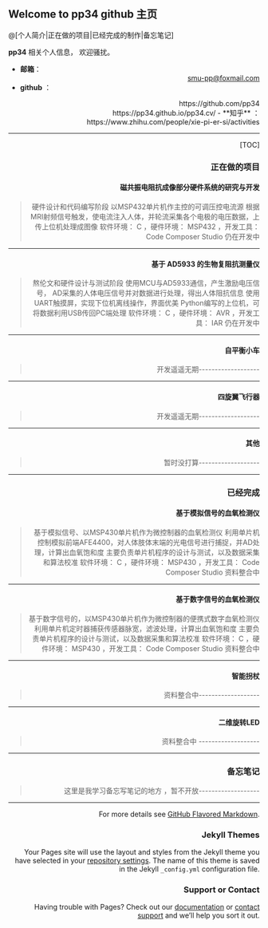 ## Welcome to pp34 github 主页									

@[个人简介|正在做的项目|已经完成的制作|备忘笔记]

**pp34**	相关个人信息， 欢迎骚扰。
 
- **邮箱**：<div align = right> smu-pp@foxmail.com
- **github** ：
<div align = right>https://github.com/pp34
<div align = right>https://pp34.github.io/pp34.cv/
- **知乎** ：<div align = right>https://www.zhihu.com/people/xie-pi-er-si/activities

-------------------

[TOC]


### 正在做的项目


#### 磁共振电阻抗成像部分硬件系统的研究与开发
> 硬件设计和代码编写阶段
> 以MSP432单片机作主控的可调压控电流源
> 根据MRI射频信号触发，使电流注入人体，并轮流采集各个电极的电压数据，上传上位机处理成图像
>软件环境： C ，硬件环境： MSP432 ，开发工具： Code Composer Studio
>仍在开发中

-------------------
#### 基于 AD5933 的生物复阻抗测量仪
> 熬伦文和硬件设计与测试阶段
>  使用MCU与AD5933通信，产生激励电压信号， AD采集的人体电压信号并对数据进行处理，得出人体阻抗信息
> 使用UART触摸屏，实现下位机离线操作，界面优美
> Python编写的上位机，可将数据利用USB传回PC端处理
> 软件环境： C ，硬件环境： AVR ，开发工具： IAR
>仍在开发中

-------------------
#### 自平衡小车
> 开发遥遥无期-------------------

-------------------
#### 四旋翼飞行器
> 开发遥遥无期-------------------

-------------------
#### 其他
> 暂时没打算-------------------

-------------------

### 已经完成

#### 基于模拟信号的血氧检测仪

> 基于模拟信号、以MSP430单片机作为微控制器的血氧检测仪
>利用单片机控制模拟前端AFE4400，对人体肢体末端的光电信号进行捕捉，并AD处理，计算出血氧饱和度
> 主要负责单片机程序的设计与测试，以及数据采集和算法校准
> 软件环境： C ，硬件环境： MSP430 ，开发工具： Code Composer Studio
> 资料整合中

-------------------

#### 基于数字信号的血氧检测仪
> 基于数字信号的，以MSP430单片机作为微控制器的便携式数字血氧检测仪
>利用单片机定时器捕获传感器脉宽，滤波处理，计算出血氧饱和度
> 主要负责单片机程序的设计与测试，以及数据采集和算法校准
> 软件环境： C ，硬件环境： MSP430 ，开发工具： Code Composer Studio
> 资料整合中

-------------------
#### 智能拐杖
> 资料整合中-------------------

-------------------
#### 二维旋转LED
> 资料整合中 -------------------

-------------------


### 备忘笔记
> 这里是我学习备忘写笔记的地方  ，暂不开放-------------------

-------------------

For more details see [GitHub Flavored Markdown](https://guides.github.com/features/mastering-markdown/).

### Jekyll Themes

Your Pages site will use the layout and styles from the Jekyll theme you have selected in your [repository settings](https://github.com/pp34/pp34.cv/settings). The name of this theme is saved in the Jekyll `_config.yml` configuration file.

### Support or Contact

Having trouble with Pages? Check out our [documentation](https://help.github.com/categories/github-pages-basics/) or [contact support](https://github.com/contact) and we’ll help you sort it out.
